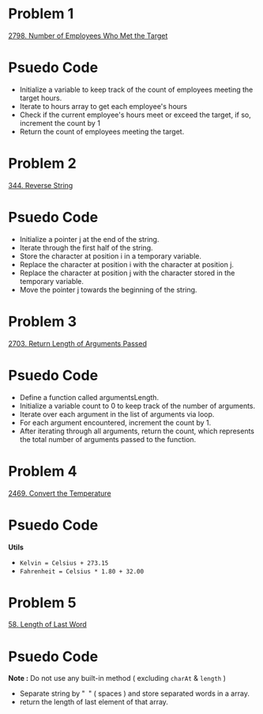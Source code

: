 # Problem 1
[2798. Number of Employees Who Met the Target](https://leetcode.com/problems/number-of-employees-who-met-the-target/description/)
# Psuedo Code
* Initialize a variable to keep track of the count of employees meeting the target hours.
* Iterate to hours array to get each employee's hours
* Check if the current employee's hours meet or exceed the target, if so, increment the count by 1
* Return the count of employees meeting the target.

# Problem 2
[344. Reverse String](https://leetcode.com/problems/reverse-string/description/)
# Psuedo Code
* Initialize a pointer j at the end of the string.
* Iterate through the first half of the string.
* Store the character at position i in a temporary variable.
* Replace the character at position i with the character at position j.
* Replace the character at position j with the character stored in the temporary variable.
* Move the pointer j towards the beginning of the string.

# Problem 3
[2703. Return Length of Arguments Passed](https://leetcode.com/problems/return-length-of-arguments-passed/description/)
# Psuedo Code

* Define a function called argumentsLength.
* Initialize a variable count to 0 to keep track of the number of arguments.
* Iterate over each argument in the list of arguments via loop.
* For each argument encountered, increment the count by 1.
* After iterating through all arguments, return the count, which represents the total number of arguments passed to the function.

# Problem 4
[2469. Convert the Temperature](https://leetcode.com/problems/convert-the-temperature/)
# Psuedo Code
**Utils**
-   `Kelvin = Celsius + 273.15`
-   `Fahrenheit = Celsius * 1.80 + 32.00`

# Problem 5
[58. Length of Last Word](https://leetcode.com/problems/length-of-last-word/)
# Psuedo Code
**Note :** Do not use any built-in method ( excluding `charAt` & `length` )
* Separate string by  "` `"  ( spaces )  and store separated words in a array.
* return the length of last element of that array.
